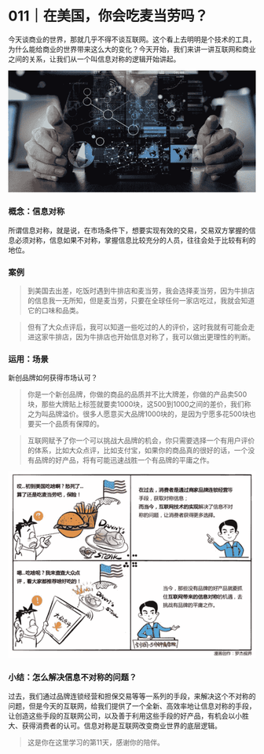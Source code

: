 # 011｜在美国，你会吃麦当劳吗？

今天谈商业的世界，那就几乎不得不谈互联网。这个看上去明明是个技术的工具，为什么能给商业的世界带来这么大的变化？今天开始，我们来讲一讲互联网和商业之间的关系，让我们从一个叫信息对称的逻辑开始讲起。

![](img/62840f7337448890a34af884de49296b.jpg)

### 概念：信息对称

所谓信息对称，就是说，在市场条件下，想要实现有效的交易，交易双方掌握的信息必须对称，信息如果不对称，掌握信息比较充分的人员，往往会处于比较有利的地位。

### 案例

> 到美国去出差，吃饭时遇到牛排店和麦当劳，我会选择麦当劳，因为牛排店的信息我一无所知，但是麦当劳，只要在全球任何一家店吃过，我就会知道它的口味和品类。

> 但有了大众点评后，我可以知道一些吃过的人的评价，这时我就有可能会走进这家牛排店，因为牛排店也开始信息对称了，我可以做出更理性的判断。

### 运用：场景

新创品牌如何获得市场认可？

> 你是一个新创品牌，你做的商品的品质并不比大牌差，你做的产品卖500块，那些大牌贴上标签就要卖1000块，这500到1000之间的差价，我们称之为叫品牌溢价。很多人愿意买大品牌1000块的，是因为宁愿多花500块也要买一个品质有保障的。

> 互联网赋予了你一个可以挑战大品牌的机会，你只需要选择一个有用户评价的体系，比如大众点评，比如支付宝，如果你的商品真的很好的话，一个没有品牌的好产品，将有可能迅速战胜一个有品牌的平庸之作。

![](img/68f73ca82851748f92c05973881db20f.jpg)

### 小结：怎么解决信息不对称的问题？

过去，我们通过品牌连锁经营和担保交易等等一系列的手段，来解决这个不对称的问题，但是今天的互联网，给我们提供了一个全新、高效率地让信息对称的手段，让创造这些手段的互联网公司，以及善于利用这些手段的好产品，有机会以小胜大、获得消费者的认可。信息对称是互联网改变商业世界的底层逻辑。

> 这是你在这里学习的第11天，感谢你的陪伴。